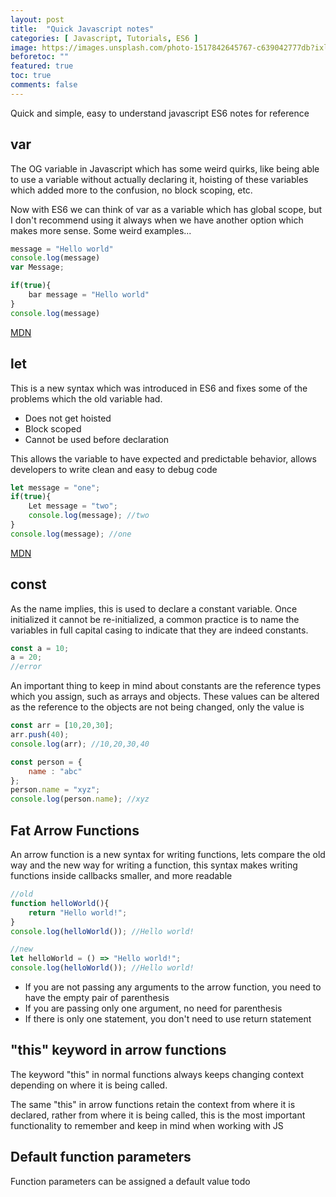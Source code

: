 ```yaml
---
layout: post
title:  "Quick Javascript notes"
categories: [ Javascript, Tutorials, ES6 ]
image: https://images.unsplash.com/photo-1517842645767-c639042777db?ixlib=rb-1.2.1&ixid=eyJhcHBfaWQiOjEyMDd9&auto=format&fit=crop&w=1280&q=60 
beforetoc: ""
featured: true
toc: true
comments: false
---
```

Quick and simple, easy to understand javascript ES6 notes for reference
## var
The OG variable in Javascript which has some weird quirks, like being able to use a variable without actually declaring it, hoisting of these variables which added more to the confusion, no block scoping, etc.

Now with ES6 we can think of var as a variable which has global scope, but I don't recommend using it always when we have another option which makes more sense.
Some weird examples...
```js
message = "Hello world"
console.log(message)
var Message;
```
```js
if(true){
    bar message = "Hello world"
}
console.log(message)
```
[MDN](https://developer.mozilla.org/en-US/docs/Web/JavaScript/Reference/Statements/var)
## let
This is a new syntax which was introduced in ES6 and fixes some of the problems which the old variable had.
- Does not get hoisted
- Block scoped
- Cannot be used before declaration

This allows the variable to have expected and predictable behavior, allows developers to write clean and easy to debug code
```js
let message = "one";
if(true){
    Let message = "two";
    console.log(message); //two
}
console.log(message); //one
```
[MDN](https://developer.mozilla.org/en-US/docs/Web/JavaScript/Reference/Statements/let)
## const
As the name implies, this is used to declare a constant variable. Once initialized it cannot be re-initialized, a common practice is to name the variables in full capital casing to indicate that they are indeed constants.
```js
const a = 10;
a = 20;
//error
```
An important thing to keep in mind about constants are the reference types which you assign, such as arrays and objects. These values can be altered as the reference to the objects are not being changed, only the value is
```js
const arr = [10,20,30];
arr.push(40);
console.log(arr); //10,20,30,40
```
```js
const person = {
    name : "abc"
};
person.name = "xyz";
console.log(person.name); //xyz
```
## Fat Arrow Functions
An arrow function is a new syntax for writing functions, lets compare the old way and the new way for writing a function, this syntax makes writing functions inside callbacks smaller, and more readable
```js
//old
function helloWorld(){
    return "Hello world!";
}
console.log(helloWorld()); //Hello world!
```
```js
//new
let helloWorld = () => "Hello world!";
console.log(helloWorld()); //Hello world!
```
- If you are not passing any arguments to the arrow function, you need to have the empty pair of parenthesis
- If you are passing only one argument, no need for parenthesis
- If there is only one statement, you don't need to use return statement

## "**this**" keyword in arrow functions
The keyword "this" in normal functions always keeps changing context depending on where it is being called.

The same "this" in arrow functions retain the context from where it is declared, rather from where it is being called, this is the most important functionality to remember and keep in mind when working with JS
## Default function parameters
Function parameters can be assigned a default value 
todo